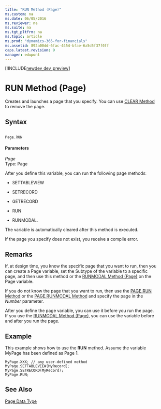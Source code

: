 ```yaml
---
title: "RUN Method (Page)"
ms.custom: na
ms.date: 06/05/2016
ms.reviewer: na
ms.suite: na
ms.tgt_pltfrm: na
ms.topic: article
ms.prod: "dynamics-365-for-financials"
ms.assetid: 892a00dd-6fac-4454-bfae-6a5d5f37f0ff
caps.latest.revision: 9
manager: edupont
---
```


[!INCLUDE[newdev_dev_preview](../includes/newdev_dev_preview.md)]

# RUN Method (Page)
Creates and launches a page that you specify. You can use [CLEAR Method](devenv-CLEAR-Method.md) to remove the page.  
  
## Syntax  
  
```  
  
Page.RUN  
```  
  
#### Parameters  
 *Page*  
 Type: Page  
  
 After you define this variable, you can run the following page methods:  
  
-   SETTABLEVIEW  
  
-   SETRECORD  
  
-   GETRECORD  
  
-   RUN  
  
-   RUNMODAL.  
  
 The variable is automatically cleared after this method is executed.  
  
 If the page you specify does not exist, you receive a compile error.  
  
## Remarks  
 If, at design time, you know the specific page that you want to run, then you can create a Page variable, set the Subtype of the variable to a specific page, and then use this method or the [RUNMODAL Method \(Page\)](devenv-RUNMODAL-Method-Page.md) on the Page variable.  
  
 If you do not know the page that you want to run, then use the [PAGE.RUN Method](devenv-PAGE-RUN-Method.md) or the [PAGE.RUNMODAL Method](devenv-PAGE-RUNMODAL-Method.md) and specify the page in the *Number* parameter.  
  
 After you define the page variable, you can use it before you run the page. If you use the [RUNMODAL Method \(Page\)](devenv-RUNMODAL-Method-Page.md), you can use the variable before and after you run the page.  
  
## Example  
 This example shows how to use the **RUN** method. Assume the variable MyPage has been defined as Page 1.  
  
```  
MyPage.XXX; // any user-defined method  
MyPage.SETTABLEVIEW(MyRecord);  
MyPage.SETRECORD(MyRecord);  
MyPage.RUN;  
```  
  
## See Also  
 [Page Data Type](../datatypes/devenv-Page-Data-Type.md)